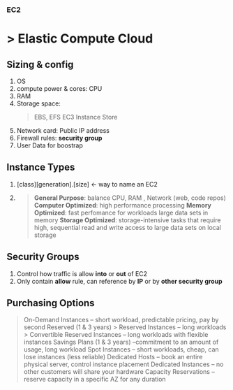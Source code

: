 ### EC2
# > Elastic Compute Cloud

## Sizing & config
1. OS
2. compute power & cores: CPU
3. RAM
4. Storage space:
    > EBS, EFS
    > EC3 Instance Store
5. Network card: Public IP address
6. Firewall rules: **security group**
7. User Data for boostrap

## Instance Types
1. [class][generation].[size] <- way to name an EC2
2. 
    > **General Purpose**: balance CPU, RAM , Network (web, code repos)
    > **Computer Optimized**: high performance processing
    > **Memory Optimized**: fast perfomance for workloads large data  sets in memory 
    > **Storage Optimized**: storage-intensive tasks that require high, sequential read and write
access to large data sets on local storage

## Security Groups
1. Control how traffic is allow **into** or **out** of EC2
2. Only contain **allow** rule, can reference by **IP** or by **other security group**

## Purchasing Options
> On-Demand Instances – short workload, predictable pricing, pay by second
>  Reserved (1 & 3 years)
    > Reserved Instances – long workloads
    > Convertible Reserved Instances – long workloads with flexible instances
> Savings Plans (1 & 3 years) –commitment to an amount of usage, long workload
> Spot Instances – short workloads, cheap, can lose instances (less reliable)
> Dedicated Hosts – book an entire physical server, control instance placement
> Dedicated Instances – no other customers will share your hardware
> Capacity Reservations – reserve capacity in a specific AZ for any duration